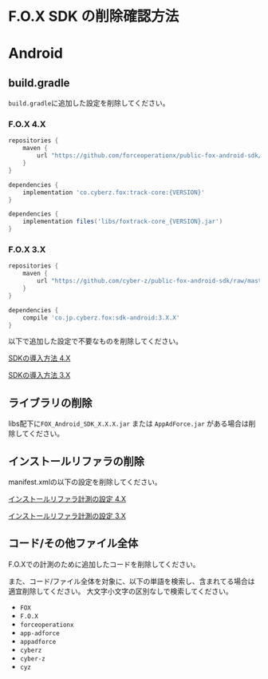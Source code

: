 # F.O.X SDK の削除確認方法
<div id="delete_unity"></div>

# Android

## build.gradle

`build.gradle`に追加した設定を削除してください。

### F.O.X 4.X

```gradle
repositories {
    maven {
        url "https://github.com/forceoperationx/public-fox-android-sdk/raw/master/mavenRepo"
    }
}

dependencies {
    implementation 'co.cyberz.fox:track-core:{VERSION}'
}
```

```gradle
dependencies {
	implementation files('libs/foxtrack-core_{VERSION}.jar')
}
```

### F.O.X 3.X

```gradle
repositories {
    maven {
        url "https://github.com/cyber-z/public-fox-android-sdk/raw/master/mavenRepo"
    }
}

dependencies {
    compile 'co.jp.cyberz.fox:sdk-android:3.X.X'
}
```

以下で追加した設定で不要なものを削除してください。

[SDKの導入方法 4.X](https://github.com/forceoperationx/public-fox-android-sdk/blob/4.x/lang/ja/README.md#install_sdk)

[SDKの導入方法 3.X](https://github.com/forceoperationx/public-fox-android-sdk/blob/3.x/lang/ja/README.md#install_sdk)



## ライブラリの削除

libs配下に`FOX_Android_SDK_X.X.X.jar` または `AppAdForce.jar` がある場合は削除してください。

## インストールリファラの削除

manifest.xmlの以下の設定を削除してください。

[インストールリファラ計測の設定 4.X](https://github.com/forceoperationx/public-fox-android-sdk/blob/4.x/lang/ja/README.md#sdk%E3%83%90%E3%83%BC%E3%82%B8%E3%83%A7%E3%83%B3-440%E6%9C%AA%E6%BA%80%E3%81%AE%E5%A0%B4%E5%90%88%E3%81%AE%E5%AE%9F%E8%A3%85%E6%96%B9%E6%B3%95)

[インストールリファラ計測の設定 3.X](https://github.com/forceoperationx/public-fox-android-sdk/blob/3.x/lang/ja/README.md#%E3%82%A4%E3%83%B3%E3%82%B9%E3%83%88%E3%83%BC%E3%83%AB%E3%83%AA%E3%83%95%E3%82%A1%E3%83%A9%E8%A8%88%E6%B8%AC%E3%81%AE%E8%A8%AD%E5%AE%9A)


## コード/その他ファイル全体

F.O.Xでの計測のために追加したコードを削除してください。

また、コード/ファイル全体を対象に、以下の単語を検索し、含まれてる場合は適宜削除してください。
大文字小文字の区別なしで検索してください。

- `FOX`
- `F.O.X`
- `forceoperationx`
- `app-adforce`
- `appadforce`
- `cyberz`
- `cyber-z`
- `cyz`

